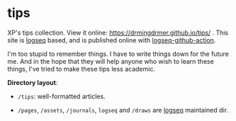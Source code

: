 # tips

XP's tips collection. View it online: https://drmingdrmer.github.io/tips/ .
This site is [logseq](https://logseq.com/) based, and is published online with [logseq-github-action](https://github.com/pengx17/logseq-publish).

I'm too stupid to remember things. I have to write things down for the future me.
And in the hope that they will help anyone who wish to learn these things, I've tried to make these tips less academic.


**Directory layout**:


- `/tips`: well-formatted articles.

- `/pages`, `/assets`, `/journals`, `logseq` and `/draws` are [logseq](https://logseq.com/) maintained
    dir.


